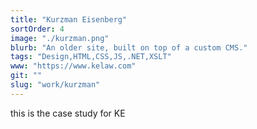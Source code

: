 ```yaml
---
title: "Kurzman Eisenberg"
sortOrder: 4
image: "./kurzman.png"
blurb: "An older site, built on top of a custom CMS."
tags: "Design,HTML,CSS,JS,.NET,XSLT"
www: "https://www.kelaw.com"
git: ""
slug: "work/kurzman"
---
```

this is the case study for KE